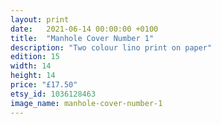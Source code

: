 ```yaml
---
layout: print
date:   2021-06-14 00:00:00 +0100
title:  "Manhole Cover Number 1"
description: "Two colour lino print on paper"
edition: 15
width: 14
height: 14
price: "£17.50"
etsy_id: 1036128463
image_name: manhole-cover-number-1
---
```

